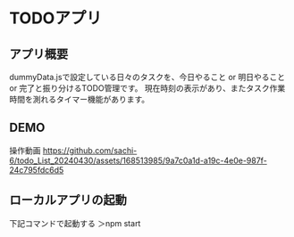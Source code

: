 # TODOアプリ

## アプリ概要
dummyData.jsで設定している日々のタスクを、今日やること or 明日やること or 完了と振り分けるTODO管理です。
現在時刻の表示があり、またタスク作業時間を測れるタイマー機能があります。

## DEMO
操作動画
https://github.com/sachi-6/todo_List_20240430/assets/168513985/9a7c0a1d-a19c-4e0e-987f-24c795fdc6d5

## ローカルアプリの起動
下記コマンドで起動する
＞npm start
